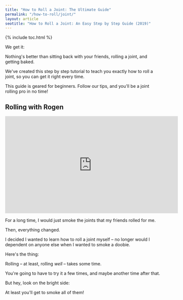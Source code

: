 ```yaml
---
title: "How to Roll a Joint: The Ultimate Guide"
permalink: "/how-to-roll/joint/"
layout: article
seotitle: "How to Roll a Joint: An Easy Step by Step Guide (2019)" 
---
```


{% include toc.html %}

We get it: 

Nothing's better than sitting back with your friends, rolling a joint, and getting baked. 

We've created this step by step tutorial to teach you exactly how to roll a joint, so you can get it right every time. 

This guide is geared for beginners. Follow our tips, and you'll be a joint rolling pro in no time!

## Rolling with Rogen

<div class="vid-container">
	<iframe width="560" height="315" src="https://www.youtube.com/embed/0Mze-58kQxw?start=3" frameborder="0" allow="accelerometer; autoplay; encrypted-media; gyroscope; picture-in-picture" allowfullscreen></iframe>
</div>

For a long time, I would just smoke the joints that my friends rolled for me. 

Then, everything changed.

I decided I wanted to learn how to roll a joint myself – no longer would I dependent on anyone else when I wanted to smoke a doobie. 

Here's the thing: 

Rolling – at least, rolling *well* – takes some time. 

You're going to have to try it a few times, and maybe another time after that. 

But hey, look on the bright side: 

At least you'll get to smoke all of them! 